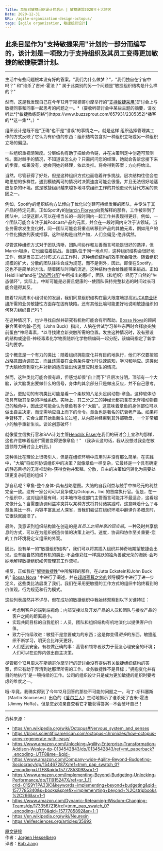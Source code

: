 ```yaml
---
Title: 章鱼对敏捷组织设计的启示 | 敏捷联盟2020年十大博客
Date: 2020-12-31
URL: /agile-organization-design-octopus/
tags: [agile organization, 敏捷组织设计]
---
```


此条目是作为"支持敏捷采用"计划的一部分而编写的，该计划是一项致力于支持组织及其员工变得更加敏捷的敏捷联盟计划。
--------------------------------------------------------

* * * * *

生活中有些问题根本没有好的答案。"我们为什么做梦？"，"我们独自在宇宙中吗？" 和"谁杀了吉米-霍法？" 属于此类别的另一个问题是"敏捷组织结构是什么样的？"

然而，这是我发现自己在今年12月于斯德哥尔摩举行的"[支持敏捷采用"](https://www.agilealliance.org/resources/initiatives/supporting-agile-adoption-its-about-change/#q=~(infinite~false~filters~(postType~(~'post)~sources~(~'Supporting*20Agile*20Adoption))~searchTerm~'~sort~'createdDate~sortDirection~'desc~page~1))研讨会上与敏捷同事和同事一起思考的问题之一。*（要收听研讨会中某些主题的摘要，请收听此*[*敏捷教练网络*](https://www.buzzsprout.com/657931/2305352)*播客的**这一集**。）*

组织设计是既不是"正确"也不是"错误"的事情之一。就是这样 组织选择管理其工作的方式反映了它认为有价值的东西：组织结构包含对一种组织立场或另一种组织立场的偏见。

一些组织重视清晰度。分层结构有助于描绘命令链，并在决策制定中创造可预测性。面对棘手的情况，不知道该怎么办？只需问问您的经理，她就会告诉您接下来的步骤。如果没有，她会问她的经理，依此类推。将会得到答案；方向将给出。

当然，尽管获得了好处，但是这种组织方式也面临着许多挑战。层次结构往往会忽略思想的多样性，遇到模棱两可的情况时决策速度可能会很慢，并且无法很好地适应复杂的环境。这是敏捷组织越来越多地寻求组织工作的其他更现代替代方案的原因之一。

例如，Spotify的组织结构方法倾向于优化以创建可持续发展的团队，并专注于其产品的特定元素。正如Spotify的[Marcin Floryan](https://www.linkedin.com/in/mfloryan/)向我解释的那样，工作被带到了团队中，以便这群人可以在相当长的一段时间内一起工作并表现得更好。例如，一个团队可能会专注于其Podcast产品的元素，并会在一段时间内专注于该领域。当业务需求发生变化时，同一团队可能会将重点转移到产品的其他元素，例如用户的个性化播放列表或推荐。这种结构是自然产物，人们会偏见-绝非偶然。

尽管这种组织方式对于团队清晰，团队间协作和友善而言可能是很好的选择，但Marcin坦承，它也面临着挑战。当团队位于同一地点时，这种组织结构会很好地工作，但是当员工以分布式方式工作时，这种组织结构的效率就会降低。随着组织规模的扩大，分散的团队往往会成为规范，而不是例外，因此，即使在Spotify，这也不是简单的方法。随着团队时间的流逝，这种结构也会给性能带来挑战。正如Heidi Helfand在"[动态再分配](https://www.amazon.com/Dynamic-Reteaming-Wisdom-Changing-Teams/dp/1733567216/ref=tmm_pap_swatch_0?_encoding=UTF8&qid=1577785892&sr=1-1)"中所指出的那样，团队（和组织）经历了自然的"生态循环"，实际上，中断可能是必要且健康的--使团队保持完整状态的时间过长可能会适得其反。

随着12月周末小组讨论的发展，我们同意组织结构在最大限度地提高[VUCA商业环境](https://en.wikipedia.org/wiki/Volatility,_uncertainty,_complexity_and_ambiguity)所需的业务敏捷性方面存在固有缺陷。还有其他比喻可能更好地说明敏捷组织如何努力组织自己吗？

在这种情况下，也许寻找自然并研究有机物可能会有所帮助。[Bossa Nova](https://www.amazon.com/Company-wide-Agility-Beyond-Budgeting-Sociocracy-ebook/dp/B07B269SVW/ref=sr_1_1?keywords=buck+bossa+nova&qid=1577786827&s=books&sr=1-1)的顾问兼合著者约翰-巴克（John Buck）指出，人脑在尝试学习某些东西时会释放突触前蛋白*神经毒素，*以寻找建立新突触所需的位置。发生这种情况时，没有预设的结构或途径-神经毒素化学物质随新化学物质编码一起分配，该编码指定了新学习的要求。

这个概念是一个有力的类比：随着组织拥抱变化并有目的地执行，他们不仅要按照战略意图协调员工，而且还需要在业务条件变化时快速感知，学习和响应。这类似于大脑检测到变化并对新的适应做出快速反应时发生的情况。

然而，这种类比可能会很有趣，但感觉却很"自上而下"且层次分明。顶部有一个大脑，该大脑发出要做什么的信号，身体的其余部分只是做出反应，并不自己思考。

那么，更贴切的有机类比可能是看一个柔软的八足头足纲动物-章鱼。这种软体动物具有极其复杂的神经系统。实际上，其三分之二的神经元都包含在无脊椎动物自己的触角中，因此您可能会认为章鱼有多个"大脑"。这意味着章鱼的身体部位可以做出自主决定，而无需响应自上而下的命令。章鱼也是著名的抗衰老产品。如果将手臂移开，它会立即开始重新生长过程，从内部神经束到其外部吸盘，一个非常细小的触手重新生长。谈论创意破坏！

就像爱立信执行官和SAA计划主管[Hendrik Esser](https://www.linkedin.com/in/hendrik-esser/)在我们的研讨会上宣称的那样，这也许意味着组织"需要变得更像章鱼！" （我承认这句话，我从没想过我会在敏捷领导力研讨会上听到。）

这种类比在理论上很吸引人，但是在组织环境中应用时并没有那么简单。在实践中，"大脑"将如何协调组织中的决策？就像章鱼一样复杂，它最终是一个具有确定的静态目标的无脊椎动物-获得食物并繁殖。分散，自主的决策如何转化为需要处理更复杂问题的组织？

那自私呢？章鱼-整个身体-具有战略意图。大脑的自我利益与触手中神经元的利益完全一致。没有一家公司可以竞争成为Octopus，Inc.的首席执行官。但是，在一个组织中，这对组织最有利，对本地市场或部门主管而言可能并不最适合，这看起来像什么？当需要协调利益冲突并以某种方式将其付诸实践时，这意味着什么？与章鱼类比一样，内容丰富且发人深省，当我们尝试在组织环境中翻译许多概念时，它很快就崩溃了。

最终，我意识到组织结构旨在创造的是*其员工之间共享的现实感*。一种及时共享信息的方式，可以在为组织创造价值的决策上进行。速度，协调和协作至关重要-您的工作环境将定义组织的外观。

因此，没有单一的"敏捷组织结构"，我们可以将其插入组织并神奇地期望敏捷会出现。没有超自然的或有机的类比-不会像彩虹一样跳跃的独角兽或光荣的海妖-会巧妙地解释敏捷组织如何管理其工作流程。

相反，正如我在"[解锁敏捷性](https://www.amazon.com/Unlocking-Agility-Enterprise-Transformation-Addison-Wesley-dp-0134542843/dp/0134542843/ref=mt_paperback?_encoding=UTF8&me=&qid=1577787342)"中所解释的那样，在Jutta Eckstein和John Buck的" [Bossa Nova](https://www.amazon.com/Company-wide-Agility-Beyond-Budgeting-Sociocracy-ebook/dp/B07B269SVW/ref=sr_1_1?keywords=buck+bossa+nova&qid=1577786827&s=books&sr=1-1) "中进行了阐述，并在[超越预算之外的](https://bbrt.org/)领导模型中进行了进一步定义，这些类比法启发了我们。我们在采用更敏捷的工作方式的组织中始终看到的价值观，行为规范和行为模式。

这些列表虽然并不详尽，但在成功的敏捷组织中我始终观察到以下关键特征：

-   考虑到客户的端到端视角：内部交接以及开发产品的人员和团队与接收产品的客户之间的距离最小。
-   实现共同目标的自我组织：人员，团队和组织结构有机地演化以提供客户价值。
-   致力于持续改进：敏捷不是您要成为的东西；这是你变得*更多*的东西。敏捷组织不断学习，明天会比昨天更好。
-   人们感到安全，有权做正确的事：高管和领导者致力于营造心理安全的环境；人们可以在边界内做出自主决策。

尽管那个12月周末在斯德哥尔摩举行的研讨会没有提供有关敏捷组织结构的答案，但它有助于弄清到达那里所需的工作。业务敏捷性不是目标；"拥抱变化并有目的地执行"是一项持续的工作。公司的组织设计只是成为更加敏捷的组织时要考虑的维度之一。

哦-毕竟，我确实得到了今年12月回答的那些不可能的问题之一。马丁-斯科塞斯（Martin Scorceses）出色的《[爱尔兰人](https://www.netflix.com/no-en/title/80175798)》生动地揭示了谁杀死了吉米-霍法（Jimmy Hoffa）。但是您必须亲自查看它才能获得答案--不会破坏自己！

* * * * *

资料来源：

-   <https://en.wikipedia.org/wiki/Octopus#Nervous_system_and_senses>
-   <https://blogs.scientificamerican.com/octopus-chronicles/how-octopus-arms-regenerate-with-ease/>
-   <https://www.amazon.com/Unlocking-Agility-Enterprise-Transformation-Addison-Wesley-dp-0134542843/dp/0134542843/ref=mt_paperback?_encoding=UTF8&me=&qid=>
-   <https://www.amazon.com/Company-wide-Agility-Beyond-Budgeting-Sociocracy/dp/154467287X/ref=tmm_pap_swatch_0?_encoding=UTF8&qid=1577785309&sr=1-1>
-   <https://www.amazon.com/Implementing-Beyond-Budgeting-Unlocking-Performance/dp/111915247X/ref=sr_1_1?crid=C1S9Y1PA33IC&keywords=implementing+beyond+budgeting&qid=1577785340&s=books&sprefix=implemenrting+beyond+%2Cstripbooks%2C266&sr=1-1>
-   <https://www.amazon.com/Dynamic-Reteaming-Wisdom-Changing-Teams/dp/1733567216/ref=tmm_pap_swatch_0?_encoding=UTF8&qid=1577785892&sr=1-1>
-   <https://en.wikipedia.org/wiki/Neurexin>
-   <https://elifesciences.org/articles/35692>

[原文链接](https://www.agilealliance.org/what-the-octopus-teaches-us-about-agile-organizational-design/)  
作者：[Jorgen Hesselberg](https://www.agilealliance.org/author/5063870)  
译者：[Bob Jiang](https://www.bobjiang.com)